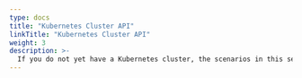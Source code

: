 ```yaml
---
type: docs
title: "Kubernetes Cluster API"
linkTitle: "Kubernetes Cluster API"
weight: 3
description: >-
  If you do not yet have a Kubernetes cluster, the scenarios in this section will guide on deploying Azure Arc-enabled app services on Cluster API (CAPI) Kubernetes in an automated fashion using ARM templates.
---
```

